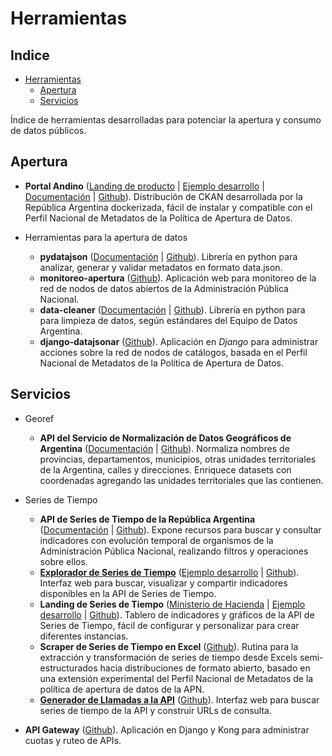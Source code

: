 # Herramientas

<!-- START doctoc generated TOC please keep comment here to allow auto update -->
<!-- DON'T EDIT THIS SECTION, INSTEAD RE-RUN doctoc TO UPDATE -->
## Indice

- [Herramientas](#herramientas)
    - [Apertura](#apertura)
    - [Servicios](#servicios)

<!-- END doctoc generated TOC please keep comment here to allow auto update -->

Índice de herramientas desarrolladas para potenciar la apertura y consumo de datos públicos.

## Apertura

* **Portal Andino** ([Landing de producto](http://andino.datos.gob.ar/) | [Ejemplo desarrollo](http://portal-andino.datos.gob.ar/) | [Documentación](http://portal-andino.readthedocs.io/) | [Github](http://github.com/datosgobar/portal-andino)). Distribución de CKAN desarrollada por la República Argentina dockerizada, fácil de instalar y compatible con el Perfil Nacional de Metadatos de la Política de Apertura de Datos.

* Herramientas para la apertura de datos
    - **pydatajson** ([Documentación](https://pydatajson.readthedocs.io/) | [Github](https://github.com/datosgobar/pydatajson)). Librería en python para analizar, generar y validar metadatos en formato data.json.
    - **monitoreo-apertura** ([Github](https://github.com/datosgobar/monitoreo-apertura)). Aplicación web para monitoreo de la red de nodos de datos abiertos de la Administración Pública Nacional.
    - **data-cleaner** ([Documentación](https://data-cleaner.readthedocs.io/) | [Github](https://github.com/datosgobar/data-cleaner)). Librería en python para para limpieza de datos, según estándares del Equipo de Datos Argentina.
    - **django-datajsonar** ([Github](https://github.com/datosgobar/django-datajsonar)). Aplicación en _Django_ para administrar acciones sobre la red de nodos de catálogos, basada en el Perfil Nacional de Metadatos de la Política de Apertura de Datos.

## Servicios

* Georef
    - **API del Servicio de Normalización de Datos Geográficos de Argentina** ([Documentación](http://apis.datos.gob.ar/georef/) | [Github](https://github.com/datosgobar/georef-ar-api )). Normaliza nombres de provincias, departamentos, municipios, otras unidades territoriales de la Argentina, calles y direcciones. Enriquece datasets con coordenadas agregando las unidades territoriales que las contienen.

* Series de Tiempo
    - **API de Series de Tiempo de la República Argentina** ([Documentación](https://apis.datos.gob.ar/series) | [Github](https://github.com/datosgobar/series-tiempo-ar-api)). Expone recursos para buscar y consultar indicadores con evolución temporal de organismos de la Administración Pública Nacional, realizando filtros y operaciones sobre ellos.
    - [**Explorador de Series de Tiempo**](http://datos.gob.ar/series) ([Ejemplo desarrollo](https://datosgobar.github.io/series-tiempo-ar-explorer/) | [Github](https://github.com/datosgobar/series-tiempo-ar-explorer)). Interfaz web para buscar, visualizar y compartir indicadores disponibles en la API de Series de Tiempo.
    - **Landing de Series de Tiempo** ([Ministerio de Hacienda](https://www.minhacienda.gob.ar/datos/) | [Ejemplo desarrollo](https://datosgobar.github.io/series-tiempo-ar-landing/) | [Github](https://github.com/datosgobar/series-tiempo-ar-landing)). Tablero de indicadores y gráficos de la API de Series de Tiempo, fácil de configurar y personalizar para crear diferentes instancias.
    - **Scraper de Series de Tiempo en Excel** ([Github](https://github.com/datosgobar/series-tiempo-ar-scraping)). Rutina para la extracción y transformación de series de tiempo desde Excels semi-estructurados hacia distribuciones de formato abierto, basado en una extensión experimental del Perfil Nacional de Metadatos de la política de apertura de datos de la APN.
    - [**Generador de Llamadas a la API**](https://datosgobar.github.io/series-tiempo-ar-call-generator/) ([Github](https://github.com/datosgobar/series-tiempo-ar-call-generator)). Interfaz web para buscar series de tiempo de la API y construir URLs de consulta.

* **API Gateway** ([Github](https://github.com/datosgobar/api-gateway)). Aplicación en Django y Kong para administrar cuotas y ruteo de APIs.

